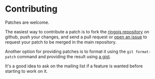 # Contributing

Patches are welcome.

The easiest way to contribute a patch is to fork the [ringojs repository]
on github, push your changes, and send a pull request or [open an issue][issues]
to request your patch to be merged in the main repository.

Another option for providing patches is to format it using the
`git format-patch` command and providing the result using [a gist][gist].

It's a good idea to ask on the mailing list if a feature is wanted before
starting to work on it.

[ringojs repository]: http://github.com/ringo/ringojs
[issues]: http://github.com/ringo/ringojs/issues
[gist]: http://gist.github.com/
